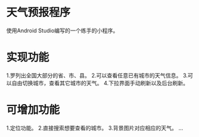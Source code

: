 # 天气预报程序
使用Android Studio编写的一个练手的小程序。
# 实现功能
1.罗列出全国大部分的省、市、县。
2.可以查看任意已有城市的天气信息。
3.可以自由切换城市，查看其它城市的天气。
4.下拉界面手动刷新以及后台刷新。


# 可增加功能
1.定位功能。
2.直接搜索想要查看的城市。
3.背景图片对应相应的天气。
...
